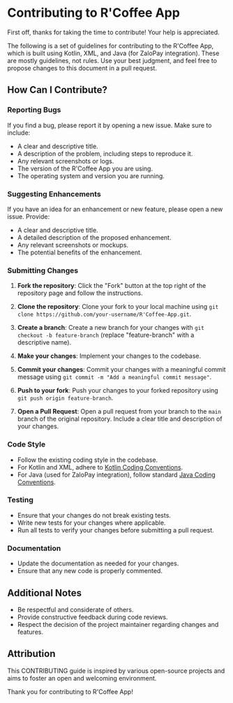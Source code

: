 # Contributing to R'Coffee App

First off, thanks for taking the time to contribute! Your help is appreciated.

The following is a set of guidelines for contributing to the R'Coffee App, which is built using Kotlin, XML, and Java (for ZaloPay integration). These are mostly guidelines, not rules. Use your best judgment, and feel free to propose changes to this document in a pull request.

## How Can I Contribute?

### Reporting Bugs

If you find a bug, please report it by opening a new issue. Make sure to include:

- A clear and descriptive title.
- A description of the problem, including steps to reproduce it.
- Any relevant screenshots or logs.
- The version of the R'Coffee App you are using.
- The operating system and version you are running.

### Suggesting Enhancements

If you have an idea for an enhancement or new feature, please open a new issue. Provide:

- A clear and descriptive title.
- A detailed description of the proposed enhancement.
- Any relevant screenshots or mockups.
- The potential benefits of the enhancement.

### Submitting Changes

1. **Fork the repository**: Click the "Fork" button at the top right of the repository page and follow the instructions.

2. **Clone the repository**: Clone your fork to your local machine using `git clone https://github.com/your-username/R'Coffee-App.git`.

3. **Create a branch**: Create a new branch for your changes with `git checkout -b feature-branch` (replace "feature-branch" with a descriptive name).

4. **Make your changes**: Implement your changes to the codebase.

5. **Commit your changes**: Commit your changes with a meaningful commit message using `git commit -m "Add a meaningful commit message"`.

6. **Push to your fork**: Push your changes to your forked repository using `git push origin feature-branch`.

7. **Open a Pull Request**: Open a pull request from your branch to the `main` branch of the original repository. Include a clear title and description of your changes.

### Code Style

- Follow the existing coding style in the codebase.
- For Kotlin and XML, adhere to [Kotlin Coding Conventions](https://kotlinlang.org/docs/coding-conventions.html).
- For Java (used for ZaloPay integration), follow standard [Java Coding Conventions](https://www.oracle.com/java/technologies/javase/codeconventions-introduction.html).

### Testing

- Ensure that your changes do not break existing tests.
- Write new tests for your changes where applicable.
- Run all tests to verify your changes before submitting a pull request.

### Documentation

- Update the documentation as needed for your changes.
- Ensure that any new code is properly commented.

## Additional Notes

- Be respectful and considerate of others.
- Provide constructive feedback during code reviews.
- Respect the decision of the project maintainer regarding changes and features.

## Attribution

This CONTRIBUTING guide is inspired by various open-source projects and aims to foster an open and welcoming environment.

Thank you for contributing to R'Coffee App!
